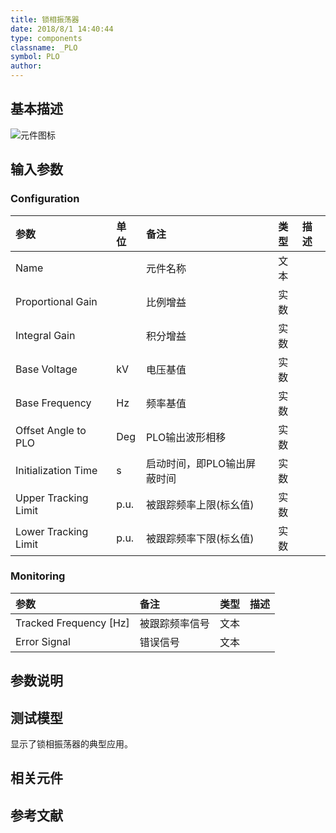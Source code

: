 ```yaml
---
title: 锁相振荡器
date: 2018/8/1 14:40:44
type: components
classname: _PLO
symbol: PLO
author: 
---
```

## <span id="comp_desc">基本描述</span>
![元件图标]()

## <span id="comp_params">输入参数</span>
### <span id="comp_params_group_Configuration">Configuration</span>
| 参数 | 单位 | 备注 | 类型 | 描述 |
| :--- | :--- | :--- | :--: | :--- |
| <span id="comp_params_param_Name">Name</span> |  | 元件名称 | 文本 |  |
| <span id="comp_params_param_P">Proportional Gain</span> |  | 比例增益 | 实数 |  |
| <span id="comp_params_param_I">Integral Gain</span> |  | 积分增益 | 实数 |  |
| <span id="comp_params_param_Vb">Base Voltage</span> | kV | 电压基值 | 实数 |  |
| <span id="comp_params_param_F">Base Frequency</span> | Hz | 频率基值 | 实数 |  |
| <span id="comp_params_param_Offset">Offset Angle to PLO</span> | Deg | PLO输出波形相移 | 实数 |  |
| <span id="comp_params_param_T">Initialization Time</span> | s | 启动时间，即PLO输出屏蔽时间 | 实数 |  |
| <span id="comp_params_param_UL">Upper Tracking Limit</span> | p.u. | 被跟踪频率上限(标幺值) | 实数 |  |
| <span id="comp_params_param_LL">Lower Tracking Limit</span> | p.u. | 被跟踪频率下限(标幺值) | 实数 |  |

[Name]: #comp_params_param_Name "Name"
[Proportional Gain]: #comp_params_param_P "Proportional Gain"
[Integral Gain]: #comp_params_param_I "Integral Gain"
[Base Voltage]: #comp_params_param_Vb "Base Voltage"
[Base Frequency]: #comp_params_param_F "Base Frequency"
[Offset Angle to PLO]: #comp_params_param_Offset "Offset Angle to PLO"
[Initialization Time]: #comp_params_param_T "Initialization Time"
[Upper Tracking Limit]: #comp_params_param_UL "Upper Tracking Limit"
[Lower Tracking Limit]: #comp_params_param_LL "Lower Tracking Limit"

### <span id="comp_params_group_Monitoring">Monitoring</span>
| 参数 | 备注 | 类型 | 描述 |
| :--- | :--- | :--: | :--- |
| <span id="comp_params_param_Fo">Tracked Frequency \[Hz\]</span> | 被跟踪频率信号 | 文本 |  |
| <span id="comp_params_param_Error">Error Signal</span> | 错误信号 | 文本 |  |

[Tracked Frequency \[Hz\]]: #comp_params_param_Fo "Tracked Frequency \[Hz\]"
[Error Signal]: #comp_params_param_Error "Error Signal"


## <span id="comp_remarks">参数说明</span>


## <span id="comp_example">测试模型</span>
[<test name>](<test link>)显示了锁相振荡器的典型应用。

## <span id="comp_seealso">相关元件</span>

## <span id="comp_ref">参考文献</span>



